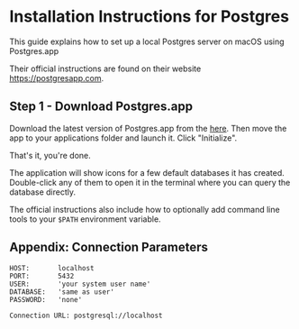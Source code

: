 # Installation Instructions for Postgres

This guide explains how to set up a local Postgres server on macOS using Postgres.app

Their official instructions are found on their website https://postgresapp.com.

## Step 1 - Download Postgres.app
Download the latest version of Postgres.app from the [here](https://postgresapp.com/downloads.html).  Then move the app to your applications folder and launch it. Click "Initialize".

That's it, you're done.

The application will show icons for a few default databases it has created. Double-click any of them to open it in the terminal where you can query the database directly.

The official instructions also include how to optionally add command line tools to your `$PATH` environment variable.

## Appendix: Connection Parameters
```
HOST:       localhost
PORT:       5432
USER:       'your system user name'
DATABASE:   'same as user'
PASSWORD:   'none'

Connection URL: postgresql://localhost
```

